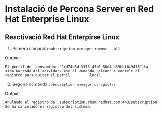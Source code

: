 # Instalació de Percona Server en Red Hat Enterprise Linux

## Reactivació Red Hat Enterpirse Linux
1. Primera comanda
 `subscription-manager remove --all`
 
 Output:
```
El perfil del consumidor "1dd74b3d-3373-45e0-88d4-b39bbf849476" ha sido borrado del servidor. Use el comando 'clean' o cancele el registro para quitar el perfil         local.
```
2. Segona comanda
`subscription-manager unregister`
  
Output:
```
Anulando el registro de: subscription.rhsm.redhat.com:443/subscription
Se ha cancelado el registro del sistema.
```
  
